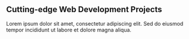 ## Cutting-edge Web Development Projects

Lorem ipsum dolor sit amet, consectetur adipiscing elit. Sed do eiusmod tempor incididunt ut labore et dolore magna aliqua.

